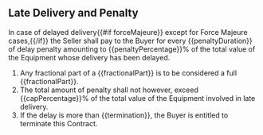 Late Delivery and Penalty
----
In case of delayed delivery{{#if forceMajeure}} except for Force Majeure cases,{{/if}} the Seller shall pay to the Buyer for every {{penaltyDuration}} of delay penalty amounting to {{penaltyPercentage}}% of the total value of the Equipment whose delivery has been delayed. 

1. Any fractional part of a {{fractionalPart}} is to be considered a full {{fractionalPart}}. 
1. The total amount of penalty shall not however, exceed {{capPercentage}}% of the total value of the Equipment involved in late delivery. 
1. If the delay is more than {{termination}}, the Buyer is entitled to terminate this Contract.